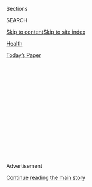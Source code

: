 <div id="app">

<div>

<div>

<div>

<div class="NYTAppHideMasthead css-1q2w90k e1suatyy0">

<div class="section css-ui9rw0 e1suatyy2">

<div class="css-eph4ug er09x8g0">

<div class="css-6n7j50">

</div>

<span class="css-1dv1kvn">Sections</span>

<div class="css-10488qs">

<span class="css-1dv1kvn">SEARCH</span>

</div>

[Skip to content](#site-content)[Skip to site
index](#site-index)

</div>

<div id="masthead-section-label" class="css-1wr3we4 eaxe0e00">

[Health](https://www.nytimes3xbfgragh.onion/section/health)

</div>

<div class="css-10698na e1huz5gh0">

</div>

</div>

<div id="masthead-bar-one" class="section hasLinks css-15hmgas e1csuq9d3">

<div class="css-uqyvli e1csuq9d0">

</div>

<div class="css-1uqjmks e1csuq9d1">

</div>

<div class="css-9e9ivx">

[](https://myaccount.nytimes3xbfgragh.onion/auth/login?response_type=cookie&client_id=vi)

</div>

<div class="css-1bvtpon e1csuq9d2">

[Today’s
Paper](https://www.nytimes3xbfgragh.onion/section/todayspaper)

</div>

</div>

</div>

</div>

<div data-aria-hidden="false">

<div id="site-content" data-role="main">

<div>

<div class="css-1aor85t" style="opacity:0.000000001;z-index:-1;visibility:hidden">

<div class="css-1hqnpie">

<div class="css-epjblv">

<span class="css-17xtcya">[Health](/section/health)</span><span class="css-x15j1o">|</span><span class="css-fwqvlz">Trump
Administration Sharply Cuts Spending on Health Law
Enrollment</span>

</div>

<div class="css-k008qs">

<div class="css-1iwv8en">

<span class="css-18z7m18"></span>

<div>

</div>

</div>

<span class="css-1n6z4y">https://nyti.ms/2wVQl6A</span>

<div class="css-1705lsu">

<div class="css-4xjgmj">

<div class="css-4skfbu" data-role="toolbar" data-aria-label="Social Media Share buttons, Save button, and Comments Panel with current comment count" data-testid="share-tools">

  - 
  - 
  - 
  - 
    
    <div class="css-6n7j50">
    
    </div>

  - 
  - 

</div>

</div>

</div>

</div>

</div>

</div>

<div class="css-13pd83m">

</div>

<div id="top-wrapper" class="css-1sy8kpn">

<div id="top-slug" class="css-l9onyx">

Advertisement

</div>

[Continue reading the main
story](#after-top)

<div class="ad top-wrapper" style="text-align:center;height:100%;display:block;min-height:250px">

<div id="top" class="place-ad" data-position="top" data-size-key="top">

</div>

</div>

<div id="after-top">

</div>

</div>

<div id="sponsor-wrapper" class="css-1hyfx7x">

<div id="sponsor-slug" class="css-19vbshk">

Supported by

</div>

[Continue reading the main
story](#after-sponsor)

<div id="sponsor" class="ad sponsor-wrapper" style="text-align:center;height:100%;display:block">

</div>

<div id="after-sponsor">

</div>

</div>

<div class="css-1vkm6nb ehdk2mb0">

# Trump Administration Sharply Cuts Spending on Health Law Enrollment

</div>

<div class="css-79elbk" data-testid="photoviewer-wrapper">

<div class="css-z3e15g" data-testid="photoviewer-wrapper-hidden">

</div>

<div class="css-1a48zt4 ehw59r15" data-testid="photoviewer-children">

![<span class="css-16f3y1r e13ogyst0" data-aria-hidden="true">Sharon
Barker, an enrollment counselor for the Affordable Care Act, setting up
her information booth at a gym in Nashville, Tenn., this
summer.</span><span class="css-cnj6d5 e1z0qqy90" itemprop="copyrightHolder"><span class="css-1ly73wi e1tej78p0">Credit...</span><span><span>Joe
Buglewicz for The New York
Times</span></span></span>](https://static01.graylady3jvrrxbe.onion/images/2017/09/01/science/01HEALTH/01HEALTH-articleLarge.jpg?quality=75&auto=webp&disable=upscale)

</div>

</div>

<div class="css-xt80pu e12qa4dv0">

<div class="css-18e8msd">

<div class="css-vp77d3 epjyd6m0">

<div class="css-1baulvz">

By [<span class="css-1baulvz" itemprop="name">Abby
Goodnough</span>](http://www.nytimes3xbfgragh.onion/by/abby-goodnough)
and [<span class="css-1baulvz last-byline" itemprop="name">Robert
Pear</span>](https://www.nytimes3xbfgragh.onion/by/robert-pear)

</div>

</div>

  - Aug. 31,
    2017

  - 
    
    <div class="css-4xjgmj">
    
    <div class="css-d8bdto" data-role="toolbar" data-aria-label="Social Media Share buttons, Save button, and Comments Panel with current comment count" data-testid="share-tools">
    
      - 
      - 
      - 
      - 
        
        <div class="css-6n7j50">
        
        </div>
    
      - 
      - 
    
    </div>
    
    </div>

</div>

</div>

<div class="section meteredContent css-1r7ky0e" name="articleBody" itemprop="articleBody">

<div class="css-1fanzo5 StoryBodyCompanionColumn">

<div class="css-53u6y8">

WASHINGTON — The Trump administration is slashing spending on
advertising and promotion for enrollment under the Affordable Care Act,
a move some critics charged was a blatant attempt to sabotage the law.

Officials with the Department of Health and Human Services, who insisted
on not being identified during a conference call with reporters, said on
Thursday that the advertising budget for the open enrollment period that
starts in November would be cut to $10 million, compared with $100
million spent by the Obama administration last year, a drop of 90
percent. Additionally, grants to about 100 nonprofit groups, known as
navigators, that help people enroll in health plans offered by the
insurance marketplaces will be cut to a total of $36 million, from about
$63 million.

The officials said the administration believed that the cuts were
necessary because of “diminishing returns” from advertising. They said
the number of first-time enrollees in Affordable Care Act coverage fell
by 42 percent this year, compared with 2016. In addition, they said that
many navigator groups failed to meet their enrollment targets last year,
despite sometimes receiving hundreds of thousands of dollars in federal
funds.

The Senate Democratic leader, Chuck Schumer of New York, denounced the
cutbacks. “The Trump administration is deliberately attempting to
sabotage our health care system,” he said. “When the number of people
with health insurance declines and costs skyrocket, the American people
will know who’s to blame.”

</div>

</div>

<div class="css-1fanzo5 StoryBodyCompanionColumn">

<div class="css-53u6y8">

Since Republicans in Congress failed to pass legislation to repeal and
replace the law, a longstanding goal of the party, President Trump has
stepped up attacks on the legislation and repeatedly insisted it was
failing and insurance markets were imploding.

Over all, 12.2 million people selected or automatically re-enrolled in
marketplace plans for 2017, although the Trump administration said in
June that the number of customers who paid their premiums had dropped to
10.1 million. Similar drops have occurred in previous years after people
lost coverage after they failed pay their premiums.

The administration officials who briefed reporters on Thursday said it
made no sense to continue spending as much on promoting the law’s
coverage options because most Americans know about them already. Instead
of television ads, the administration will run radio and digital ads and
send emails and texts to existing enrollees, they said. They added that
any outreach would emphasize that the enrollment period will be much
shorter this year — from Nov. 1 to Dec. 15. Last year’s open enrollment
period ran from Nov. 1 through Jan. 31.

“People are aware the products are out there,” one official said, “and
they are aware they can sign up.”

Although no navigator group will lose its funding completely, the
amounts they get will be based on how close they came to meeting their
enrollment goal for 2017. If a group reached only 30 percent of its
enrollment goal, for example, it would receive 30 percent of the grant
it got last year.

</div>

</div>

<div class="css-1fanzo5 StoryBodyCompanionColumn">

<div class="css-53u6y8">

“We are moving forward by matching funding to performance,” one official
said.

Another official added that last year, navigator groups enrolled about
80,000 people — less than half of what the groups aspired to, and only
0.7 percent of overall enrollees for 2017 — in marketplace plans. Some
groups, they said, enrolled only a handful of people.

But the figures they cited appeared not to include people who met with
navigators to sort through coverage options but enrolled later on their
own — a not insignificant group, according to past surveys on
enrollment.

Navigators defended their work. Alisha Keezer, a health care navigator
at the Maine Lobstermen’s Association in Kennebunk, said the cutbacks
were “shocking to all of us.”

“We had no forewarning,” Ms. Keezer said. “This is heartbreaking. Here
in Maine, we have helped many fishermen enroll in coverage —
self-employed people who have never had health insurance before.”

The navigator groups whose funding may be cut are only in the 38 states
that rely on the federal Affordable Care Act marketplace,
HealthCare.gov. Twelve other states run their own marketplaces and fund
their own enrollment programs.

“It’s very disappointing that the administration is minimizing the
importance of in-person assistance to millions of people who have relied
on it to understand how to enroll and how to use their insurance,” said
Shelli D. Quenga, the program director at the Palmetto Project in South
Carolina, a nonprofit group that received about $1 million to help with
outreach and enrollment in the last 12 months. “These are not easy
discussions for people who may have been uninsured all their lives.”

Ms. Quenga said it was not true that most eligible people now know about
the coverage available under the Affordable Care Act. “It’s ludicrous to
believe that everyone now knows that the Affordable Care Act is alive
and well and open for enrollment,” Ms. Quenga said. “Many people believe
that the law is dead, or will be dead, based on the administration’s
claims.”

</div>

</div>

</div>

<div>

</div>

<div>

</div>

<div>

</div>

<div>

<div id="bottom-wrapper" class="css-1ede5it">

<div id="bottom-slug" class="css-l9onyx">

Advertisement

</div>

[Continue reading the main
story](#after-bottom)

<div id="bottom" class="ad bottom-wrapper" style="text-align:center;height:100%;display:block;min-height:90px">

</div>

<div id="after-bottom">

</div>

</div>

</div>

</div>

</div>

## Site Index

<div>

</div>

## Site Information Navigation

  - [© <span>2020</span> <span>The New York Times
    Company</span>](https://help.nytimes3xbfgragh.onion/hc/en-us/articles/115014792127-Copyright-notice)

<!-- end list -->

  - [NYTCo](https://www.nytco.com/)
  - [Contact
    Us](https://help.nytimes3xbfgragh.onion/hc/en-us/articles/115015385887-Contact-Us)
  - [Work with us](https://www.nytco.com/careers/)
  - [Advertise](https://nytmediakit.com/)
  - [T Brand Studio](http://www.tbrandstudio.com/)
  - [Your Ad
    Choices](https://www.nytimes3xbfgragh.onion/privacy/cookie-policy#how-do-i-manage-trackers)
  - [Privacy](https://www.nytimes3xbfgragh.onion/privacy)
  - [Terms of
    Service](https://help.nytimes3xbfgragh.onion/hc/en-us/articles/115014893428-Terms-of-service)
  - [Terms of
    Sale](https://help.nytimes3xbfgragh.onion/hc/en-us/articles/115014893968-Terms-of-sale)
  - [Site
    Map](https://spiderbites.nytimes3xbfgragh.onion)
  - [Help](https://help.nytimes3xbfgragh.onion/hc/en-us)
  - [Subscriptions](https://www.nytimes3xbfgragh.onion/subscription?campaignId=37WXW)

</div>

</div>

</div>

</div>
